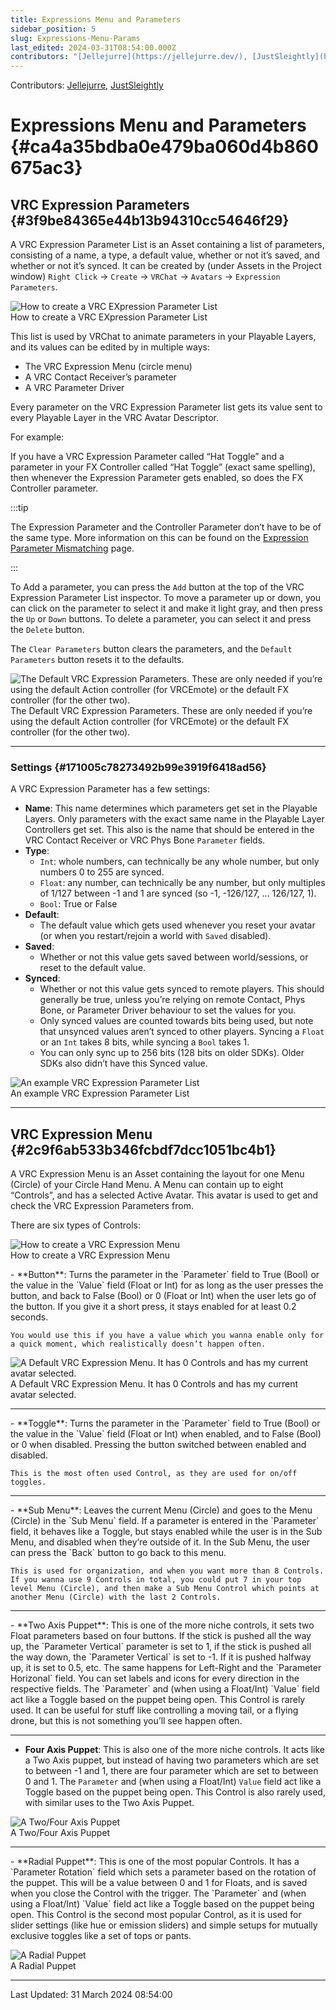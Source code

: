 ```yaml
---
title: Expressions Menu and Parameters
sidebar_position: 5
slug: Expressions-Menu-Params
last_edited: 2024-03-31T08:54:00.000Z
contributors: "[Jellejurre](https://jellejurre.dev/), [JustSleightly](https://vrc.sleightly.dev/)"
---
```

Contributors: [Jellejurre](https://jellejurre.dev/), [JustSleightly](https://vrc.sleightly.dev/)



# Expressions Menu and Parameters {#ca4a35bdba0e479ba060d4b860675ac3}


## VRC Expression Parameters {#3f9be84365e44b13b94310cc54646f29}


<div class='notion-row'>
<div class='notion-column' style={{width: 'calc((100% - (min(32px, 4vw) * 1)) * 0.5)'}}>


A VRC Expression Parameter List is an Asset containing a list of parameters, consisting of a name, a type, a default value, whether or not it’s saved, and whether or not it’s synced. It can be created by (under Assets in the Project window) `Right Click` → `Create` → `VRChat` → `Avatars` → `Expression Parameters`.


</div><div className='notion-spacer'></div>

<div class='notion-column' style={{width: 'calc((100% - (min(32px, 4vw) * 1)) * 0.5)'}}>


![How to create a VRC EXpression Parameter List](./895434162.png)<br/><GreyItalicText>How to create a VRC EXpression Parameter List</GreyItalicText>


</div><div className='notion-spacer'></div>
</div>


<div class='notion-row'>
<div class='notion-column' style={{width: 'calc((100% - (min(32px, 4vw) * 1)) * 0.5)'}}>


This list is used by VRChat to animate parameters in your Playable Layers, and its values can be edited by in multiple ways:


- The VRC Expression Menu (circle menu)
- A VRC Contact Receiver’s parameter
- A VRC Parameter Driver


Every parameter on the VRC Expression Parameter list gets its value sent to every Playable Layer in the VRC Avatar Descriptor.



For example: 



If you have a VRC Expression Parameter called “Hat Toggle” and a parameter in your FX Controller called “Hat Toggle” (exact same spelling), then whenever the Expression Parameter gets enabled, so does the FX Controller parameter.



:::tip

The Expression Parameter and the Controller Parameter don’t have to be of the same type. More information on this can be found on the [Expression Parameter Mismatching](/docs/Other/Parameter-Mismatching) page.

:::





To Add a parameter, you can press the `Add` button at the top of the VRC Expression Parameter List inspector. To move a parameter up or down, you can click on the parameter to select it and make it light gray, and then press the `Up` or `Down` buttons. To delete a parameter, you can select it and press the `Delete` button.



The `Clear Parameters` button clears the parameters, and the `Default Parameters` button resets it to the defaults.


</div><div className='notion-spacer'></div>

<div class='notion-column' style={{width: 'calc((100% - (min(32px, 4vw) * 1)) * 0.5)'}}>


![The Default VRC Expression Parameters. These are only needed if you’re using the default Action controller (for VRCEmote) or the default FX controller (for the other two).](./665630259.png)<br/><GreyItalicText>The Default VRC Expression Parameters. These are only needed if you’re using the default Action controller (for VRCEmote) or the default FX controller (for the other two).</GreyItalicText>


</div><div className='notion-spacer'></div>
</div>


---


### Settings {#171005c78273492b99e3919f6418ad56}


<div class='notion-row'>
<div class='notion-column' style={{width: 'calc((100% - (min(32px, 4vw) * 1)) * 0.5)'}}>


A VRC Expression Parameter has a few settings:


- **Name**: This name determines which parameters get set in the Playable Layers. Only parameters with the exact same name in the Playable Layer Controllers get set. This also is the name that should be entered in the VRC Contact Receiver or VRC Phys Bone `Parameter` fields.
- **Type**:
	- `Int`: whole numbers, can technically be any whole number, but only numbers 0 to 255 are synced.
	- `Float`: any number, can technically be any number, but only multiples of 1/127 between -1 and 1 are synced (so -1, -126/127, … 126/127, 1).
	- `Bool`: True or False
- **Default**:
	- The default value which gets used whenever you reset your avatar (or when you restart/rejoin a world with `Saved` disabled).
- **Saved**:
	- Whether or not this value gets saved between world/sessions, or reset to the default value.
- **Synced**:
	- Whether or not this value gets synced to remote players. This should generally be true, unless you’re relying on remote Contact, Phys Bone, or Parameter Driver behaviour to set the values for you.
	- Only synced values are counted towards bits being used, but note that unsynced values aren’t synced to other players. Syncing a `Float` or an `Int` takes 8 bits, while syncing a `Bool` takes 1.
	- You can only sync up to 256 bits (128 bits on older SDKs). Older SDKs also didn’t have this Synced value.

</div><div className='notion-spacer'></div>

<div class='notion-column' style={{width: 'calc((100% - (min(32px, 4vw) * 1)) * 0.5)'}}>


![An example VRC Expression Parameter List](./674243222.png)<br/><GreyItalicText>An example VRC Expression Parameter List</GreyItalicText>


</div><div className='notion-spacer'></div>
</div>


---


## VRC Expression Menu {#2c9f6ab533b346fcbdf7dcc1051bc4b1}


<div class='notion-row'>
<div class='notion-column' style={{width: 'calc((100% - (min(32px, 4vw) * 1)) * 0.5)'}}>


A VRC Expression Menu is an Asset containing the layout for one Menu (Circle) of your Circle Hand Menu. A Menu can contain up to eight “Controls”, and has a selected Active Avatar. This avatar is used to get and check the VRC Expression Parameters from. 



There are six types of Controls:


</div><div className='notion-spacer'></div>

<div class='notion-column' style={{width: 'calc((100% - (min(32px, 4vw) * 1)) * 0.5)'}}>


![How to create a VRC Expression Menu](./778368940.png)<br/><GreyItalicText>How to create a VRC Expression Menu</GreyItalicText>


</div><div className='notion-spacer'></div>
</div>


<div class='notion-row'>
<div class='notion-column' style={{width: 'calc((100% - (min(32px, 4vw) * 1)) * 0.5)'}}>
- **Button**: Turns the parameter in the `Parameter` field to True (Bool) or the value in the `Value` field (Float or Int) for as long as the user presses the button, and back to False (Bool) or 0 (Float or Int) when the user lets go of the button. 
If you give it a short press, it stays enabled for at least 0.2 seconds.

	You would use this if you have a value which you wanna enable only for a quick moment, which realistically doesn’t happen often.


</div><div className='notion-spacer'></div>

<div class='notion-column' style={{width: 'calc((100% - (min(32px, 4vw) * 1)) * 0.5)'}}>


![A Default VRC Expression Menu. It has 0 Controls and has my current avatar selected.](./1638371583.png)<br/><GreyItalicText>A Default VRC Expression Menu. It has 0 Controls and has my current avatar selected.</GreyItalicText>



</div><div className='notion-spacer'></div>
</div>


---


<div class='notion-row'>
<div class='notion-column' style={{width: 'calc((100% - (min(32px, 4vw) * 1)) * 0.5)'}}>
- **Toggle**: Turns the parameter in the `Parameter` field to True (Bool) or the value in the `Value` field (Float or Int) when enabled, and to False (Bool) or 0 when disabled. Pressing the button switched between enabled and disabled.

	This is the most often used Control, as they are used for on/off toggles.


</div><div className='notion-spacer'></div>

<div class='notion-column' style={{width: 'calc((100% - (min(32px, 4vw) * 1)) * 0.5)'}}>


</div><div className='notion-spacer'></div>
</div>


---


<div class='notion-row'>
<div class='notion-column' style={{width: 'calc((100% - (min(32px, 4vw) * 1)) * 0.5)'}}>
- **Sub Menu**: Leaves the current Menu (Circle) and goes to the Menu (Circle) in the `Sub Menu` field. 
If a parameter is entered in the `Parameter` field, it behaves like a Toggle, but stays enabled while the user is in the Sub Menu, and disabled when they’re outside of it. In the Sub Menu, the user can press the `Back` button to go back to this menu.

	This is used for organization, and when you want more than 8 Controls. If you wanna use 9 Controls in total, you could put 7 in your top level Menu (Circle), and then make a Sub Menu Control which points at another Menu (Circle) with the last 2 Controls.


</div><div className='notion-spacer'></div>

<div class='notion-column' style={{width: 'calc((100% - (min(32px, 4vw) * 1)) * 0.5)'}}>


</div><div className='notion-spacer'></div>
</div>


---


<div class='notion-row'>
<div class='notion-column' style={{width: 'calc((100% - (min(32px, 4vw) * 1)) * 0.5)'}}>
- **Two Axis Puppet**: This is one of the more niche controls, it sets two Float parameters based on four buttons. If the stick is pushed all the way up, the `Parameter Vertical` parameter is set to 1, if the stick is pushed all the way down, the `Parameter Vertical` is set to -1. If it is pushed halfway up, it is set to 0.5, etc. The same happens for Left-Right and the `Parameter Horizonal` field. You can set labels and icons for every direction in the respective fields.
The `Parameter` and (when using a Float/Int) `Value` field act like a Toggle based on the puppet being open.
This Control is rarely used. It can be useful for stuff like controlling a moving tail, or a flying drone, but this is not something you’ll see happen often.


---


- **Four Axis Puppet**: This is also one of the more niche controls. It acts like a Two Axis puppet, but instead of having two parameters which are set to between -1 and 1, there are four parameter which are set to between 0 and 1.
The `Parameter` and (when using a Float/Int) `Value` field act like a Toggle based on the puppet being open.
This Control is also rarely used, with similar uses to the Two Axis Puppet.

</div><div className='notion-spacer'></div>

<div class='notion-column' style={{width: 'calc((100% - (min(32px, 4vw) * 1)) * 0.5)'}}>


![A Two/Four Axis Puppet](./188035601.png)<br/><GreyItalicText>A Two/Four Axis Puppet</GreyItalicText>


</div><div className='notion-spacer'></div>
</div>


---


<div class='notion-row'>
<div class='notion-column' style={{width: 'calc((100% - (min(32px, 4vw) * 1)) * 0.5)'}}>
- **Radial Puppet**: This is one of the most popular Controls. It has a `Parameter Rotation` field which sets a parameter based on the rotation of the puppet. This will be a value between 0 and 1 for Floats, and is saved when you close the Control with the trigger. 
The `Parameter` and (when using a Float/Int) `Value` field act like a Toggle based on the puppet being open.
This Control is the second most popular Control, as it is used for slider settings (like hue or emission sliders) and simple setups for mutually exclusive toggles like a set of tops or pants.

</div><div className='notion-spacer'></div>

<div class='notion-column' style={{width: 'calc((100% - (min(32px, 4vw) * 1)) * 0.5)'}}>


![A Radial Puppet](./1378538709.png)<br/><GreyItalicText>A Radial Puppet</GreyItalicText>


</div><div className='notion-spacer'></div>
</div>



---
<RightAlignedText>Last Updated: 31 March 2024 08:54:00</RightAlignedText>